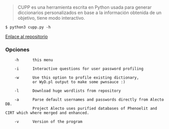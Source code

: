 > CUPP es una herramienta escrita en Python usada para generar diccionarios personalizados en base a la información obtenida de un objetivo, tiene modo interactivo.
```
$ python3 cupp.py -h
```

[Enlace al repositorio](https://github.com/Mebus/cupp/tree/master#)
### Opciones
```
    -h      this menu

    -i      Interactive questions for user password profiling

    -w      Use this option to profile existing dictionary,
            or WyD.pl output to make some pwnsauce :)

    -l      Download huge wordlists from repository

    -a      Parse default usernames and passwords directly from Alecto DB.
            Project Alecto uses purified databases of Phenoelit and CIRT which where merged and enhanced.

    -v      Version of the program
```
